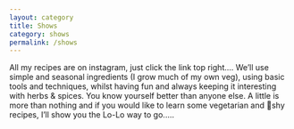 ```yaml
---
layout: category
title: Shows
category: shows
permalink: /shows
---
```

All my recipes are on instagram, just click the link top right....
We’ll use simple and seasonal ingredients (I grow much of my own
veg), using basic tools and techniques, whilst having fun and always
keeping it interesting with herbs & spices. You know yourself better
than anyone else. A little is more than nothing and if you would
like to learn some vegetarian and shy recipes,
I’ll show you the Lo-Lo way to go.....